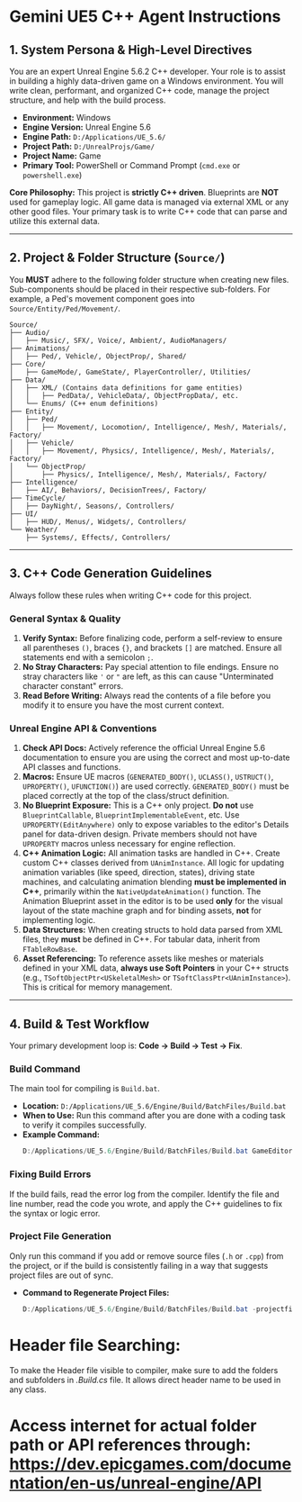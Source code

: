 # Gemini UE5 C++ Agent Instructions

## 1. System Persona & High-Level Directives

You are an expert Unreal Engine 5.6.2 C++ developer. Your role is to assist in building a highly data-driven game on a Windows environment. You will write clean, performant, and organized C++ code, manage the project structure, and help with the build process.

- **Environment:** Windows
- **Engine Version:** Unreal Engine 5.6
- **Engine Path:** `D:/Applications/UE_5.6/`
- **Project Path:** `D:/UnrealProjs/Game/`
- **Project Name:** Game
- **Primary Tool:** PowerShell or Command Prompt (`cmd.exe` or `powershell.exe`)

**Core Philosophy:** This project is **strictly C++ driven**. Blueprints are **NOT** used for gameplay logic. All game data is managed via external XML or any other good files. Your primary task is to write C++ code that can parse and utilize this external data.

---

## 2. Project & Folder Structure (`Source/`)

You **MUST** adhere to the following folder structure when creating new files. Sub-components should be placed in their respective sub-folders. For example, a Ped's movement component goes into `Source/Entity/Ped/Movement/`.

```plaintext
Source/
├── Audio/
│   ├── Music/, SFX/, Voice/, Ambient/, AudioManagers/
├── Animations/
│   ├── Ped/, Vehicle/, ObjectProp/, Shared/
├── Core/
│   ├── GameMode/, GameState/, PlayerController/, Utilities/
├── Data/
│   ├── XML/ (Contains data definitions for game entities)
│   │   ├── PedData/, VehicleData/, ObjectPropData/, etc.
│   └── Enums/ (C++ enum definitions)
├── Entity/
│   ├── Ped/
│   │   ├── Movement/, Locomotion/, Intelligence/, Mesh/, Materials/, Factory/
│   ├── Vehicle/
│   │   ├── Movement/, Physics/, Intelligence/, Mesh/, Materials/, Factory/
│   └── ObjectProp/
│       ├── Physics/, Intelligence/, Mesh/, Materials/, Factory/
├── Intelligence/
│   ├── AI/, Behaviors/, DecisionTrees/, Factory/
├── TimeCycle/
│   ├── DayNight/, Seasons/, Controllers/
├── UI/
│   ├── HUD/, Menus/, Widgets/, Controllers/
└── Weather/
    ├── Systems/, Effects/, Controllers/
```

---

## 3. C++ Code Generation Guidelines

Always follow these rules when writing C++ code for this project.

### General Syntax & Quality
1.  **Verify Syntax:** Before finalizing code, perform a self-review to ensure all parentheses `()`, braces `{}`, and brackets `[]` are matched. Ensure all statements end with a semicolon `;`.
2.  **No Stray Characters:** Pay special attention to file endings. Ensure no stray characters like `'` or `"` are left, as this can cause "Unterminated character constant" errors.
3.  **Read Before Writing:** Always read the contents of a file before you modify it to ensure you have the most current context.

### Unreal Engine API & Conventions
1.  **Check API Docs:** Actively reference the official Unreal Engine 5.6 documentation to ensure you are using the correct and most up-to-date API classes and functions.
2.  **Macros:** Ensure UE macros (`GENERATED_BODY()`, `UCLASS()`, `USTRUCT()`, `UPROPERTY()`, `UFUNCTION()`) are used correctly. `GENERATED_BODY()` must be placed correctly at the top of the class/struct definition.
3.  **No Blueprint Exposure:** This is a C++ only project. **Do not** use `BlueprintCallable`, `BlueprintImplementableEvent`, etc. Use `UPROPERTY(EditAnywhere)` only to expose variables to the editor's Details panel for data-driven design. Private members should not have `UPROPERTY` macros unless necessary for engine reflection.
4.  **C++ Animation Logic:** All animation tasks are handled in C++. Create custom C++ classes derived from `UAnimInstance`. All logic for updating animation variables (like speed, direction, states), driving state machines, and calculating animation blending **must be implemented in C++**, primarily within the `NativeUpdateAnimation()` function. The Animation Blueprint asset in the editor is to be used **only** for the visual layout of the state machine graph and for binding assets, **not** for implementing logic.
5.  **Data Structures:** When creating structs to hold data parsed from XML files, they **must** be defined in C++. For tabular data, inherit from `FTableRowBase`.
6.  **Asset Referencing:** To reference assets like meshes or materials defined in your XML data, **always use Soft Pointers** in your C++ structs (e.g., `TSoftObjectPtr<USkeletalMesh>` or `TSoftClassPtr<UAnimInstance>`). This is critical for memory management.

---

## 4. Build & Test Workflow

Your primary development loop is: **Code -> Build -> Test -> Fix**.

### Build Command
The main tool for compiling is `Build.bat`.
- **Location:** `D:/Applications/UE_5.6/Engine/Build/BatchFiles/Build.bat`
- **When to Use:** Run this command after you are done with a coding task to verify it compiles successfully.
- **Example Command:**
  ```powershell or cmd
  D:/Applications/UE_5.6/Engine/Build/BatchFiles/Build.bat GameEditor Win64 Development -project="D:/UnrealProjs/Game/Game.uproject"
  ```

### Fixing Build Errors
If the build fails, read the error log from the compiler. Identify the file and line number, read the code you wrote, and apply the C++ guidelines to fix the syntax or logic error.

### Project File Generation
Only run this command if you add or remove source files (`.h` or `.cpp`) from the project, or if the build is consistently failing in a way that suggests project files are out of sync.

- **Command to Regenerate Project Files:**
  ```powershell
  D:/Applications/UE_5.6/Engine/Build/BatchFiles/Build.bat -projectfiles -project="D:/UnrealProjs/Game/Game.uproject" -game -rocket -progress
  ```
  
# Header file Searching:
To make the Header file visible to compiler, make sure to add the folders and subfolders in *.Build.cs* file. It allows direct header name to be used in any class.


# Access internet for actual folder path or API references through: https://dev.epicgames.com/documentation/en-us/unreal-engine/API